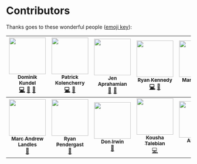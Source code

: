 # Contributors

Thanks goes to these wonderful people ([emoji key](https://github.com/kentcdodds/all-contributors#emoji-key)):

<!-- ALL-CONTRIBUTORS-LIST:START - Do not remove or modify this section -->
<!-- prettier-ignore -->
| [<img src="https://avatars3.githubusercontent.com/u/1505101?v=4" width="100px;"/><br /><sub><b>Dominik Kundel</b></sub>](https://dkundel.com)<br />[💻](https://github.com/twilio/flex-plugin-builder/commits?author=dkundel "Code") [📖](https://github.com/twilio/flex-plugin-builder/commits?author=dkundel "Documentation") [🤔](#ideas-dkundel "Ideas, Planning, & Feedback") | [<img src="https://avatars0.githubusercontent.com/u/3395618?v=4" width="100px;"/><br /><sub><b>Patrick Kolencherry</b></sub>](https://github.com/kolencherry)<br />[💻](https://github.com/twilio/flex-plugin-builder/commits?author=kolencherry "Code") [🐛](https://github.com/twilio/flex-plugin-builder/issues?q=author%3Akolencherry "Bug reports") | [<img src="https://avatars0.githubusercontent.com/u/1070220?v=4" width="100px;"/><br /><sub><b>Jen Aprahamian</b></sub>](http://twitter.com/jennifermarie)<br />[🐛](https://github.com/twilio/flex-plugin-builder/issues?q=author%3Ajennifermarie "Bug reports") [📖](https://github.com/twilio/flex-plugin-builder/commits?author=jennifermarie "Documentation") | [<img src="https://avatars3.githubusercontent.com/u/218683?v=4" width="100px;"/><br /><sub><b>Ryan Kennedy</b></sub>](https://github.com/theryankennedy)<br />[💻](https://github.com/twilio/flex-plugin-builder/commits?author=theryankennedy "Code") [🤔](#ideas-theryankennedy "Ideas, Planning, & Feedback") | [<img src="https://avatars3.githubusercontent.com/u/2159342?v=4" width="100px;"/><br /><sub><b>Martin Amps</b></sub>](https://ma.rtin.so)<br />[💻](https://github.com/twilio/flex-plugin-builder/commits?author=MartinAmps "Code") [🤔](#ideas-MartinAmps "Ideas, Planning, & Feedback") | [<img src="https://avatars0.githubusercontent.com/u/8806300?v=4" width="100px;"/><br /><sub><b>Andrea SonnY</b></sub>](https://andreasonny83.github.io)<br />[💻](https://github.com/twilio/flex-plugin-builder/commits?author=andreasonny83 "Code") [⚠️](https://github.com/twilio/flex-plugin-builder/commits?author=andreasonny83 "Tests") | [<img src="https://avatars0.githubusercontent.com/u/1033099?v=4" width="100px;"/><br /><sub><b>Shelby Hagman</b></sub>](https://shagman.codes)<br />[🐛](https://github.com/twilio/flex-plugin-builder/issues?q=author%3AShelbyZ "Bug reports") [💻](https://github.com/twilio/flex-plugin-builder/commits?author=ShelbyZ "Code") |
| :---: | :---: | :---: | :---: | :---: | :---: | :---: |
| [<img src="https://avatars2.githubusercontent.com/u/25748497?v=4" width="100px;"/><br /><sub><b>Marc Andrew Landles</b></sub>](https://appwapp.com)<br />[🐛](https://github.com/twilio/flex-plugin-builder/issues?q=author%3Amalandles "Bug reports") | [<img src="https://avatars0.githubusercontent.com/u/372730?v=4" width="100px;"/><br /><sub><b>Ryan Pendergast</b></sub>](https://rynop.com)<br />[🐛](https://github.com/twilio/flex-plugin-builder/issues?q=author%3Arynop "Bug reports") | [<img src="https://avatars1.githubusercontent.com/u/1885320?v=4" width="100px;"/><br /><sub><b>Don Irwin</b></sub>](https://www.linkedin.com/in/viperguynaz/)<br />[🐛](https://github.com/twilio/flex-plugin-builder/issues?q=author%3Aviperguynaz "Bug reports") | [<img src="https://avatars2.githubusercontent.com/u/2308915?s=460&v=4" width="100px;"/><br /><sub><b>Kousha Talebian</b></sub>](https://www.linkedin.com/in/koushatalebian/)<br />[💻](https://github.com/twilio/flex-plugin-builder/commits?author=ktalebian "Code") | [<img src="https://avatars1.githubusercontent.com/u/4912483?s=460&v=4" width="100px;"/><br /><sub><b>Alice Cai</b></sub>](https://www.linkedin.com/in/alicehcai/)<br />[💻](https://github.com/twilio/flex-plugin-builder/commits?author=ahcai "Code") 
<!-- ALL-CONTRIBUTORS-LIST:END -->
